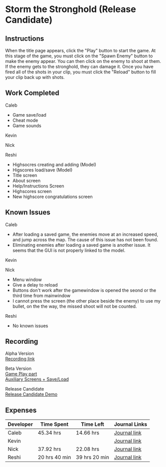 # Storm the Stronghold (Release Candidate)
## Instructions
When the title page appears, click the "Play" button to start the game. At this stage of the game, you must click on the "Spawn Enemy" button to make the enemy appear. You can then click on the enemy to shoot at them. If the enemy gets to the stronghold, they can damage it. Once you have fired all of the shots in your clip, you must click the "Reload" button to fill your clip back up with shots. 

## Work Completed
Caleb
* Game save/load 
* Cheat mode
* Game sounds

Kevin

Nick

Reshi

* Highsocres creating and adding (Model)
* Higscores  load/save (Model)
* Title screen
* About screen
* Help/Instructions Screen
* Highscores screen
* New highscore congratulations screen

## Known Issues
Caleb
* After loading a saved game, the enemies move at an increased speed, and jump across the map. The cause of this issue has not been found. 
* Eliminating enemies after loading a saved game is another issue. It seems that the GUI is not properly linked to the model.  

Kevin

Nick

* Menu window
* Give a delay to reload
* Buttons don't work after the gamewindow is opened the seond or the third time from mainwindow
* I cannot press the screen (the other place beside the enemy) to use my bullet, on the the way, the missed shoot will not be counted.

Reshi

* No known issues

## Recording
Alpha Version      
[Recording link](https://drive.google.com/open?id=1CW5kdHxV4GoX-Ov_sJSzhnEn91TZ-8OM)            

Beta Version             
[Game Play part](https://drive.google.com/open?id=1emwS6CGHS-1hhpVmmjVIZw2zWpDBjXjN)        
[Auxiliary Screens + Save/Load](https://bju.hosted.panopto.com/Panopto/Pages/Viewer.aspx?id=6aedb9b7-b66f-42d7-947e-aba9003509a8)

Release Candidate          
[Release Candidate Demo](https://drive.google.com/open?id=1bOQQDxVSb5uDSSS_bJ7s571vdODcnx_p)

## Expenses
Developer|Time Spent|Time Left|Journal Links                                                     
---------|----------|---------|--------------
|Caleb|45.34 hrs|14.66 hrs|[Journal link](https://github.com/stormthebuilding/sixtyhours/wiki/NguyenJournal)
|Kevin|   | |[Journal link](https://github.com/stormthebuilding/sixtyhours/wiki/HansenJournal)
|Nick| 37.92 hrs | 22.08 hrs |[Journal link](https://github.com/stormthebuilding/sixtyhours/wiki/NickJournal)
|Reshi|20 hrs 40 min | 39 hrs 20 min|[Journal link](https://github.com/stormthebuilding/sixtyhours/wiki/ReshiJournal)
